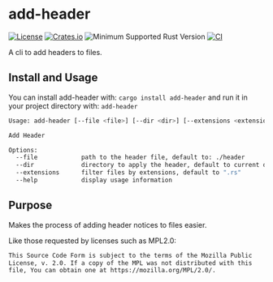 # add-header

[![License](https://img.shields.io/badge/license-MPL2.0-blue.svg)](https://www.mozilla.org/en-US/MPL/2.0/)
[![Crates.io](https://img.shields.io/crates/v/add-header.svg)](https://crates.io/crates/add-header)
![Minimum Supported Rust Version](https://img.shields.io/badge/rustc-1.65+-red)
[![CI](https://github.com/ameknite/add-header/workflows/CI/badge.svg)](https://github.com/ameknite/add-header/actions?workflow=CI)

A cli to add headers to files.

## Install and Usage

You can install add-header with: `cargo install add-header` and run it in your project directory with: `add-header`

```bash
Usage: add-header [--file <file>] [--dir <dir>] [--extensions <extensions>]

Add Header

Options:
  --file            path to the header file, default to: ./header
  --dir             directory to apply the header, default to current dir: .
  --extensions      filter files by extensions, default to ".rs"
  --help            display usage information

```

## Purpose

Makes the process of adding header notices to files easier.

Like those requested by licenses such as MPL2.0:

```txt
This Source Code Form is subject to the terms of the Mozilla Public
License, v. 2.0. If a copy of the MPL was not distributed with this
file, You can obtain one at https://mozilla.org/MPL/2.0/.
```
